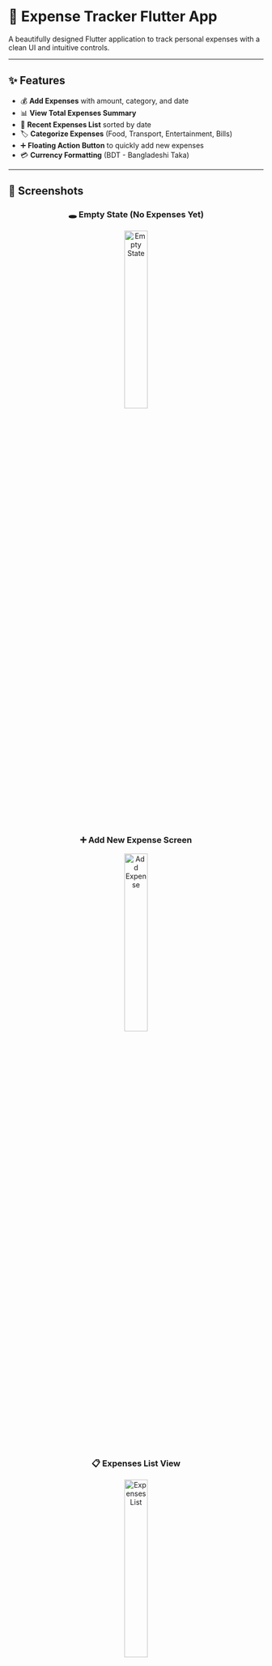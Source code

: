 # 💸 Expense Tracker Flutter App

A beautifully designed Flutter application to track personal expenses with a clean UI and intuitive controls.

---

## ✨ Features

- 💰 **Add Expenses** with amount, category, and date
- 📊 **View Total Expenses Summary**
- 📅 **Recent Expenses List** sorted by date
- 🏷️ **Categorize Expenses** (Food, Transport, Entertainment, Bills)
- ➕ **Floating Action Button** to quickly add new expenses
- 💳 **Currency Formatting** (BDT - Bangladeshi Taka)

---

## 📱 Screenshots

<div align="center">

### 🕳️ Empty State (No Expenses Yet)
<img src="https://github.com/user-attachments/assets/c6223995-ce04-4ba7-88e0-34a964c0bb80" width="30%" alt="Empty State"/>

### ➕ Add New Expense Screen
<img src="https://github.com/user-attachments/assets/3e4ccb90-c545-4353-b381-285424b3c422" width="30%" alt="Add Expense"/>

### 📋 Expenses List View
<img src="https://github.com/user-attachments/assets/23cac8e0-8e85-49bd-a3c5-b103f05b1e7a" width="30%" alt="Expenses List"/>

### 📅 Recent Transactions
<img src="https://github.com/user-attachments/assets/f10889af-58cd-4f91-8650-f0f764465223" width="30%" alt="Recent Expenses"/>

### 💳 Category-wise Input Example
<img src="https://github.com/user-attachments/assets/4904faa3-797a-488b-96a4-0e72c6001206" width="30%" alt="Category Input"/>

</div>


---

## 🚀 Installation

> Ensure you have Flutter installed on your system. [Install Flutter →](https://docs.flutter.dev/get-started/install)

```bash
# Clone the repository
git clone https://github.com/mehnafiz/expense_tracker_flutter.git

# Navigate to the project directory
cd expense_tracker_flutter

# Install dependencies
flutter pub get

# Run the app
flutter run
